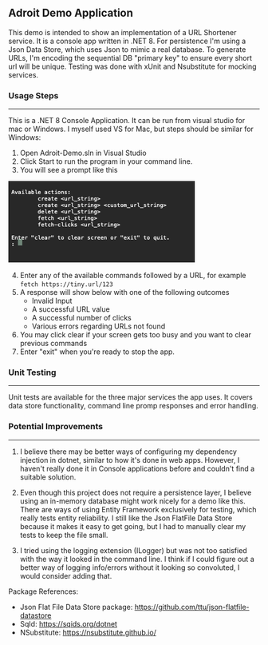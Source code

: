 ## Adroit Demo Application

This demo is intended to show an implementation of a URL Shortener service. It is a console app written in .NET 8. For persistence I'm using a Json Data Store, which uses Json to mimic a real database. To generate URLs, I'm encoding the sequential DB "primary key" to ensure every short url will be unique. Testing was done with xUnit and Nsubstitute for mocking services.

### Usage Steps 
---
This is a .NET 8 Console Application. It can be run from visual studio for mac or Windows. I myself used VS for Mac, but steps should be similar for Windows:

1. Open Adroit-Demo.sln in Visual Studio
2. Click Start to run the program in your command line.
3. You will see a prompt like this

  ![alt text](image.png)

4. Enter any of the available commands followed by a URL, for example `fetch https://tiny.url/123`
5. A response will show below with one of the following outcomes
    * Invalid Input
    * A successful URL value
    * A successful number of clicks
    * Various errors regarding URLs not found
6. You may click clear if your screen gets too busy and you want to clear previous commands
7. Enter "exit" when you're ready to stop the app.

### Unit Testing
---
Unit tests are available for the three major services the app uses. It covers data store functionality, command line promp responses and error handling.

### Potential Improvements
---
1. I believe there may be better ways of configuring my dependency injection in dotnet, similar to how it's done in web apps. However, I haven't really done it in Console applications before and couldn't find a suitable solution.

2. Even though this project does not require a persistence layer, I believe using an in-memory database might work nicely for a demo like this. There are ways of using Entity Framework exclusively for testing, which really tests entity reliability. I still like the Json FlatFile Data Store because it makes it easy to get going, but I had to manually clear my tests to keep the file small. 

3. I tried using the logging extension (ILogger) but was not too satisfied with the way it looked in the command line. I think if I could figure out a better way of logging info/errors without it looking so convoluted, I would consider adding that.

Package References:
* Json Flat File Data Store package: https://github.com/ttu/json-flatfile-datastore
* SqId: https://sqids.org/dotnet
* NSubstitute: https://nsubstitute.github.io/